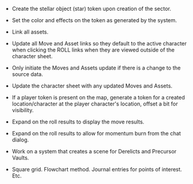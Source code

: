 - Create the stellar object (star) token upon creation of the sector.
- Set the color and effects on the token as generated by the system.

- Link all assets.
- Update all Move and Asset links so they default to the active character when clicking the ROLL links when they are viewed outside of the character sheet.
- Only initiate the Moves and Assets update if there is a change to the source data.
- Update the character sheet with any updated Moves and Assets.

- If a player token is present on the map, generate a token for a created location/character at the player character's location, offset a bit for visibility.

- Expand on the roll results to display the move results.
- Expand on the roll results to allow for momentum burn from the chat dialog.

- Work on a system that creates a scene for Derelicts and Precursor Vaults.
- Square grid. Flowchart method. Journal entries for points of interest. Etc.

